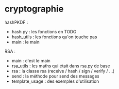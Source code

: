 # cryptographie

hashPKDF :

- hash.py : les fonctions en TODO
- hash_utils : les fonctions qu'on touche pas
- main : le main

RSA :

- main : c'est le main
- rsa_utils : les maths qui était dans rsa.py de base
- rsa : la classe rsa (receive / hash / sign / verify / ...)
- send : la méthode pour send des messages
- template_usage : des exemples d'utilisation
